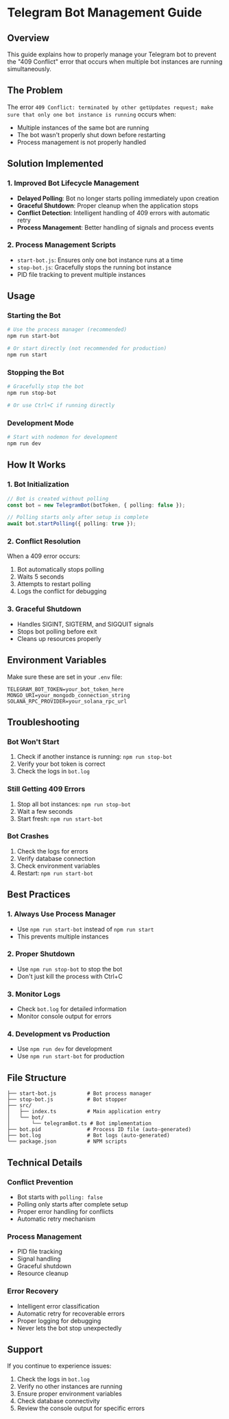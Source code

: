 # Telegram Bot Management Guide

## Overview
This guide explains how to properly manage your Telegram bot to prevent the "409 Conflict" error that occurs when multiple bot instances are running simultaneously.

## The Problem
The error `409 Conflict: terminated by other getUpdates request; make sure that only one bot instance is running` occurs when:
- Multiple instances of the same bot are running
- The bot wasn't properly shut down before restarting
- Process management is not properly handled

## Solution Implemented

### 1. Improved Bot Lifecycle Management
- **Delayed Polling**: Bot no longer starts polling immediately upon creation
- **Graceful Shutdown**: Proper cleanup when the application stops
- **Conflict Detection**: Intelligent handling of 409 errors with automatic retry
- **Process Management**: Better handling of signals and process events

### 2. Process Management Scripts
- `start-bot.js`: Ensures only one bot instance runs at a time
- `stop-bot.js`: Gracefully stops the running bot instance
- PID file tracking to prevent multiple instances

## Usage

### Starting the Bot
```bash
# Use the process manager (recommended)
npm run start-bot

# Or start directly (not recommended for production)
npm run start
```

### Stopping the Bot
```bash
# Gracefully stop the bot
npm run stop-bot

# Or use Ctrl+C if running directly
```

### Development Mode
```bash
# Start with nodemon for development
npm run dev
```

## How It Works

### 1. Bot Initialization
```typescript
// Bot is created without polling
const bot = new TelegramBot(botToken, { polling: false });

// Polling starts only after setup is complete
await bot.startPolling({ polling: true });
```

### 2. Conflict Resolution
When a 409 error occurs:
1. Bot automatically stops polling
2. Waits 5 seconds
3. Attempts to restart polling
4. Logs the conflict for debugging

### 3. Graceful Shutdown
- Handles SIGINT, SIGTERM, and SIGQUIT signals
- Stops bot polling before exit
- Cleans up resources properly

## Environment Variables
Make sure these are set in your `.env` file:
```env
TELEGRAM_BOT_TOKEN=your_bot_token_here
MONGO_URI=your_mongodb_connection_string
SOLANA_RPC_PROVIDER=your_solana_rpc_url
```

## Troubleshooting

### Bot Won't Start
1. Check if another instance is running: `npm run stop-bot`
2. Verify your bot token is correct
3. Check the logs in `bot.log`

### Still Getting 409 Errors
1. Stop all bot instances: `npm run stop-bot`
2. Wait a few seconds
3. Start fresh: `npm run start-bot`

### Bot Crashes
1. Check the logs for errors
2. Verify database connection
3. Check environment variables
4. Restart: `npm run start-bot`

## Best Practices

### 1. Always Use Process Manager
- Use `npm run start-bot` instead of `npm run start`
- This prevents multiple instances

### 2. Proper Shutdown
- Use `npm run stop-bot` to stop the bot
- Don't just kill the process with Ctrl+C

### 3. Monitor Logs
- Check `bot.log` for detailed information
- Monitor console output for errors

### 4. Development vs Production
- Use `npm run dev` for development
- Use `npm run start-bot` for production

## File Structure
```
├── start-bot.js          # Bot process manager
├── stop-bot.js           # Bot stopper
├── src/
│   ├── index.ts          # Main application entry
│   └── bot/
│       └── telegramBot.ts # Bot implementation
├── bot.pid               # Process ID file (auto-generated)
├── bot.log               # Bot logs (auto-generated)
└── package.json          # NPM scripts
```

## Technical Details

### Conflict Prevention
- Bot starts with `polling: false`
- Polling only starts after complete setup
- Proper error handling for conflicts
- Automatic retry mechanism

### Process Management
- PID file tracking
- Signal handling
- Graceful shutdown
- Resource cleanup

### Error Recovery
- Intelligent error classification
- Automatic retry for recoverable errors
- Proper logging for debugging
- Never lets the bot stop unexpectedly

## Support
If you continue to experience issues:
1. Check the logs in `bot.log`
2. Verify no other instances are running
3. Ensure proper environment variables
4. Check database connectivity
5. Review the console output for specific errors
